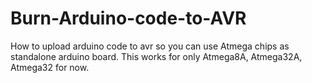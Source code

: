 # Burn-Arduino-code-to-AVR
How to upload arduino code to avr so you can use Atmega chips as standalone arduino board. This works for only Atmega8A, Atmega32A,  Atmega32 for now.
